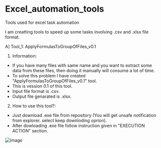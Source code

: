 # Excel_automation_tools
Tools used for excel task automation

I am creatting tools to speed up some tasks involving .csv and .xlsx file format. 


A] Tool_1: ApplyFormulasToGroupOfFiles_v0.1

1. Information:
- If you have many files with same name and you want to extract some data from these files, then doing it manually will consume a lot of time.
- To solve this problem I have created "ApplyFormulasToGroupOfFiles_v0.1" tool.
- This is vession 0.1 of this tool.
- Input file format is .csv.
- Output file genarated is .xlsx.

2. How to use this tool?:
- Just download .exe file from repository (You will get unsafe notification from explorer. select keep downloding oprion).
- After dowloading .exe file follow instruction given in "EXECUTION ACTION" section.

![image](https://user-images.githubusercontent.com/87736424/233184479-42addd37-7844-4502-a3f3-56a3a2f62f8d.png)

